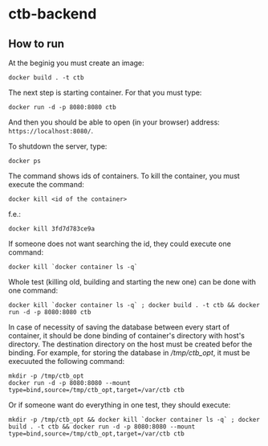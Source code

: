 # ctb-backend

## How to run

At the beginig you must create an image:
```
docker build . -t ctb
```

The next step is starting container. For that you must type:
```
docker run -d -p 8080:8080 ctb
```

And then you should be able to open (in your browser) address: `https://localhost:8080/`.

To shutdown the server, type:
```
docker ps
```
The command shows ids of containers. To kill the container, you must execute the command:
```
docker kill <id of the container>
```
f.e.:
```
docker kill 3fd7d783ce9a
```

If someone does not want searching the id, they could execute one command:
```
docker kill `docker container ls -q`
```

Whole test (killing old, building and starting the new one) can be done with one command:
```
docker kill `docker container ls -q` ; docker build . -t ctb && docker run -d -p 8080:8080 ctb
```

In case of necessity of saving the database between every start of container,
it should be done binding of container's directory with host's directory.
The destination directory on the host must be created befor the binding.
For example, for storing the database in <i>/tmp/ctb_opt</i>,
it must be execuuted the following command:
```
mkdir -p /tmp/ctb_opt
docker run -d -p 8080:8080 --mount type=bind,source=/tmp/ctb_opt,target=/var/ctb ctb
```

Or if someone want do everything in one test, they should execute:
```
mkdir -p /tmp/ctb_opt && docker kill `docker container ls -q` ; docker build . -t ctb && docker run -d -p 8080:8080 --mount type=bind,source=/tmp/ctb_opt,target=/var/ctb ctb
```
